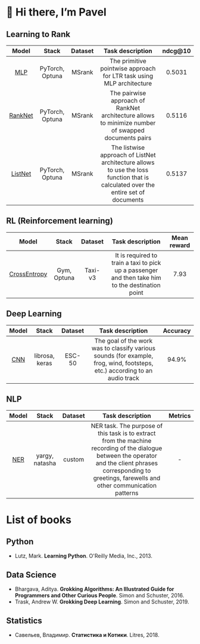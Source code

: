 <h1>👋 Hi there, I’m Pavel</h1>

<h2>Learning to Rank</h2>

| Model      | Stack           | Dataset    | Task description                                                                                                                   | ndcg@10 |
|:----------:|:---------------:|:----------:|:----------------------------------------------------------------------------------------------------------------------------------:|:-------:|
| [MLP](https://github.com/pkshcherbakov/Data_Science/blob/main/LTR/MLP_MSRANK.ipynb)       | PyTorch, Optuna | MSrank     | The primitive pointwise approach for LTR task using MLP architecture| 0.5031                                                                            
| [RankNet](https://github.com/pkshcherbakov/Data_Science/blob/main/LTR/RankNet_MSRANK.ipynb)   | PyTorch, Optuna        | MSrank  | The pairwise approach of RankNet architecture allows to minimize number of swapped documents pairs | 0.5116
| [ListNet](https://github.com/pkshcherbakov/Data_Science/blob/main/LTR/ListNet_MSRANK.ipynb) | PyTorch, Optuna| MSrank | The listwise approach of ListNet architecture allows to use the loss function that is calculated over the entire set of documents|0.5137|
                                                                                                                
<h2>RL (Reinforcement learning)</h2>

| Model                                                                                                                   | Stack      | Dataset  | Task description                                            | Mean reward |
|:-----------------------------------------------------------------------------------------------------------------------:|:----------:|:--------:|:-----------------------------------------------------------:|:-----------:|
| [CrossEntropy](https://github.com/pkshcherbakov/Data_Science/blob/main/RL/CrossEntropy.ipynb)                           | Gym, Optuna| Taxi-v3  | It is required to train a taxi to pick up a passenger and then take him to the destination point                             | 7.93        |

<h2>Deep Learning</h2>

| Model                        | Stack      | Dataset  | Task description                                            | Accuracy |
|:----------------------------:|:----------:|:--------:|:-----------------------------------------------------------:|:-----------:|
| [CNN](https://github.com/pkshcherbakov/Data_Science/blob/main/Audio%20processing/ESC50.ipynb)  | librosa, keras| ESC-50  | The goal of the work was to classify various sounds (for example, frog, wind, footsteps, etc.) according to an audio track  | 94.9%        |

<h2>NLP</h2>

| Model                        | Stack      | Dataset  | Task description                                            | Metrics |
|:----------------------------:|:----------:|:--------:|:-----------------------------------------------------------:|:-----------:|
| [NER](https://github.com/pkshcherbakov/Data_Science/blob/main/NLP/Named%20entity%20recognition.ipynb)  | yargy, natasha| custom  | NER task. The purpose of this task is to extract from the machine recording of the dialogue between the operator and the client phrases corresponding to greetings, farewells and other communication patterns  | -       |


# List of books
## Python
- Lutz, Mark. **Learning Python**. O'Reilly Media, Inc., 2013.

## Data Science
- Bhargava, Aditya. **Grokking Algorithms: An Illustrated Guide for Programmers and Other Curious People**. Simon and Schuster, 2016.
- Trask, Andrew W. **Grokking Deep Learning**. Simon and Schuster, 2019.

## Statistics
- Савельев, Владимир. **Статистика и Котики**. Litres, 2018.

<!---
pkshcherbakov/pkshcherbakov is a ✨ special ✨ repository because its `README.md` (this file) appears on your GitHub profile.
You can click the Preview link to take a look at your changes.
--->
